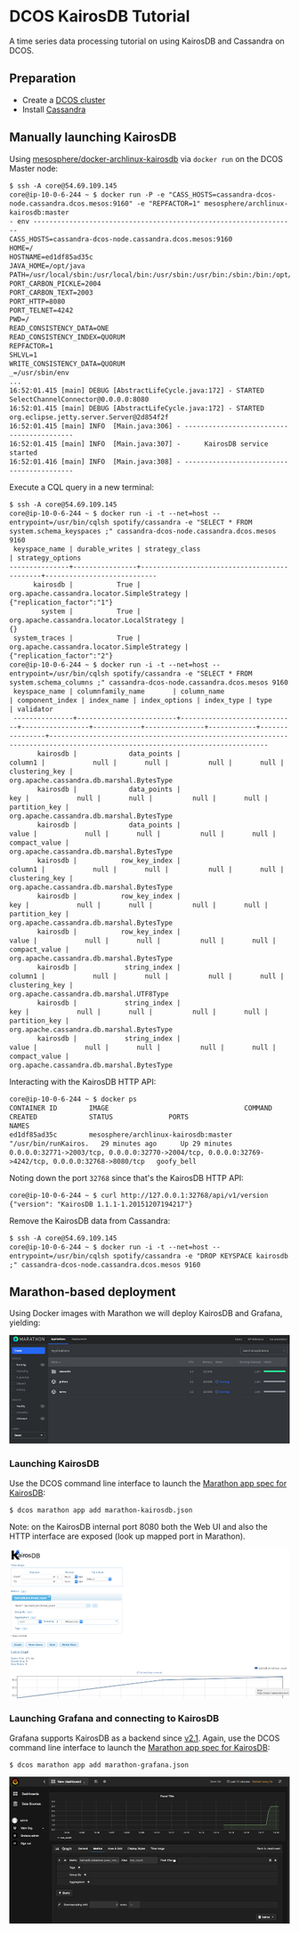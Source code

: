 # DCOS KairosDB Tutorial

A time series data processing tutorial on using KairosDB and Cassandra on DCOS.

## Preparation 

- Create a [DCOS cluster](https://mesosphere.com/product/)
- Install [Cassandra](https://docs.mesosphere.com/manage-service/cassandra/)

## Manually launching KairosDB

Using [mesosphere/docker-archlinux-kairosdb](https://github.com/mesosphere/docker-archlinux-kairosdb/) via `docker run` on the DCOS Master node:

    $ ssh -A core@54.69.109.145 
    core@ip-10-0-6-244 ~ $ docker run -P -e "CASS_HOSTS=cassandra-dcos-node.cassandra.dcos.mesos:9160" -e "REPFACTOR=1" mesosphere/archlinux-kairosdb:master
    - env ------------------------------------------------------------------
    CASS_HOSTS=cassandra-dcos-node.cassandra.dcos.mesos:9160
    HOME=/
    HOSTNAME=ed1df85ad35c
    JAVA_HOME=/opt/java
    PATH=/usr/local/sbin:/usr/local/bin:/usr/sbin:/usr/bin:/sbin:/bin:/opt/java/bin
    PORT_CARBON_PICKLE=2004
    PORT_CARBON_TEXT=2003
    PORT_HTTP=8080
    PORT_TELNET=4242
    PWD=/
    READ_CONSISTENCY_DATA=ONE
    READ_CONSISTENCY_INDEX=QUORUM
    REPFACTOR=1
    SHLVL=1
    WRITE_CONSISTENCY_DATA=QUORUM
    _=/usr/sbin/env
    ...
    16:52:01.415 [main] DEBUG [AbstractLifeCycle.java:172] - STARTED SelectChannelConnector@0.0.0.0:8080
    16:52:01.415 [main] DEBUG [AbstractLifeCycle.java:172] - STARTED org.eclipse.jetty.server.Server@2d854f2f
    16:52:01.415 [main] INFO  [Main.java:306] - ------------------------------------------
    16:52:01.415 [main] INFO  [Main.java:307] -      KairosDB service started
    16:52:01.416 [main] INFO  [Main.java:308] - ------------------------------------------

Execute a CQL query in a new terminal:

    $ ssh -A core@54.69.109.145
    core@ip-10-0-6-244 ~ $ docker run -i -t --net=host --entrypoint=/usr/bin/cqlsh spotify/cassandra -e "SELECT * FROM system.schema_keyspaces ;" cassandra-dcos-node.cassandra.dcos.mesos 9160
     keyspace_name | durable_writes | strategy_class                              | strategy_options
    ---------------+----------------+---------------------------------------------+----------------------------
          kairosdb |           True | org.apache.cassandra.locator.SimpleStrategy | {"replication_factor":"1"}
            system |           True |  org.apache.cassandra.locator.LocalStrategy |                         {}
     system_traces |           True | org.apache.cassandra.locator.SimpleStrategy | {"replication_factor":"2"}
    core@ip-10-0-6-244 ~ $ docker run -i -t --net=host --entrypoint=/usr/bin/cqlsh spotify/cassandra -e "SELECT * FROM system.schema_columns ;" cassandra-dcos-node.cassandra.dcos.mesos 9160
     keyspace_name | columnfamily_name       | column_name                 | component_index | index_name | index_options | index_type | type           | validator
     ---------------+-------------------------+-----------------------------+-----------------+------------+---------------+------------+----------------+-----------------------------------------------------------------------------------------------------------------------------
           kairosdb |             data_points |                     column1 |            null |       null |          null |       null | clustering_key |                                                                                   org.apache.cassandra.db.marshal.BytesType
           kairosdb |             data_points |                         key |            null |       null |          null |       null |  partition_key |                                                                                   org.apache.cassandra.db.marshal.BytesType
           kairosdb |             data_points |                       value |            null |       null |          null |       null |  compact_value |                                                                                   org.apache.cassandra.db.marshal.BytesType
           kairosdb |           row_key_index |                     column1 |            null |       null |          null |       null | clustering_key |                                                                                   org.apache.cassandra.db.marshal.BytesType
           kairosdb |           row_key_index |                         key |            null |       null |          null |       null |  partition_key |                                                                                   org.apache.cassandra.db.marshal.BytesType
           kairosdb |           row_key_index |                       value |            null |       null |          null |       null |  compact_value |                                                                                   org.apache.cassandra.db.marshal.BytesType
           kairosdb |            string_index |                     column1 |            null |       null |          null |       null | clustering_key |                                                                                    org.apache.cassandra.db.marshal.UTF8Type
           kairosdb |            string_index |                         key |            null |       null |          null |       null |  partition_key |                                                                                   org.apache.cassandra.db.marshal.BytesType
           kairosdb |            string_index |                       value |            null |       null |          null |       null |  compact_value |                                                                                   org.apache.cassandra.db.marshal.BytesType

Interacting with the KairosDB HTTP API:

    core@ip-10-0-6-244 ~ $ docker ps
    CONTAINER ID        IMAGE                                  COMMAND                CREATED             STATUS              PORTS                                                                                                NAMES
    ed1df85ad35c        mesosphere/archlinux-kairosdb:master   "/usr/bin/runKairos.   29 minutes ago      Up 29 minutes       0.0.0.0:32771->2003/tcp, 0.0.0.0:32770->2004/tcp, 0.0.0.0:32769->4242/tcp, 0.0.0.0:32768->8080/tcp   goofy_bell

Noting down the port `32768` since that's the KairosDB HTTP API:

    core@ip-10-0-6-244 ~ $ curl http://127.0.0.1:32768/api/v1/version
    {"version": "KairosDB 1.1.1-1.20151207194217"}

Remove the KairosDB data from Cassandra:

    $ ssh -A core@54.69.109.145
    core@ip-10-0-6-244 ~ $ docker run -i -t --net=host --entrypoint=/usr/bin/cqlsh spotify/cassandra -e "DROP KEYSPACE kairosdb ;" cassandra-dcos-node.cassandra.dcos.mesos 9160


## Marathon-based deployment

Using Docker images with Marathon we will deploy KairosDB and Grafana, yielding:

![Marathon](img/Marathon.png)

### Launching KairosDB 

Use the DCOS command line interface to launch the [Marathon app spec for KairosDB](marathon-kairosdb.json): 

    $ dcos marathon app add marathon-kairosdb.json

Note: on the KairosDB internal port 8080 both the Web UI and also the HTTP interface are exposed (look up mapped port in Marathon).

![KairosDB UI](img/KairosDB-UI.png)

### Launching Grafana and connecting to KairosDB

Grafana supports KairosDB as a backend since [v2.1](http://docs.grafana.org/v2.6/datasources/kairosdb/).
Again, use the DCOS command line interface to launch the [Marathon app spec for KairosDB](marathon-grafana.json): 

    $ dcos marathon app add marathon-grafana.json

![Grafana KairosDB](img/Grafana-KairosDB.png)
